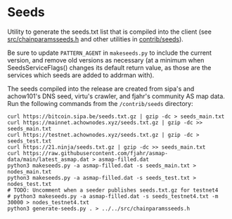 # Seeds

Utility to generate the seeds.txt list that is compiled into the client
(see [src/chainparamsseeds.h](/src/chainparamsseeds.h) and other utilities in [contrib/seeds](/contrib/seeds)).

Be sure to update `PATTERN_AGENT` in `makeseeds.py` to include the current version,
and remove old versions as necessary (at a minimum when SeedsServiceFlags()
changes its default return value, as those are the services which seeds are added
to addrman with).

The seeds compiled into the release are created from sipa's and achow101's DNS seed,
virtu's crawler, and fjahr's community AS map data. Run the following commands from the
`/contrib/seeds` directory:

```
curl https://bitcoin.sipa.be/seeds.txt.gz | gzip -dc > seeds_main.txt
curl https://mainnet.achownodes.xyz/seeds.txt.gz | gzip -dc >> seeds_main.txt
curl https://testnet.achownodes.xyz/seeds.txt.gz | gzip -dc > seeds_test.txt
curl https://21.ninja/seeds.txt.gz | gzip -dc >> seeds_main.txt
curl https://raw.githubusercontent.com/fjahr/asmap-data/main/latest_asmap.dat > asmap-filled.dat
python3 makeseeds.py -a asmap-filled.dat -s seeds_main.txt > nodes_main.txt
python3 makeseeds.py -a asmap-filled.dat -s seeds_test.txt > nodes_test.txt
# TODO: Uncomment when a seeder publishes seeds.txt.gz for testnet4
# python3 makeseeds.py -a asmap-filled.dat -s seeds_testnet4.txt -m 30000 > nodes_testnet4.txt
python3 generate-seeds.py . > ../../src/chainparamsseeds.h
```
